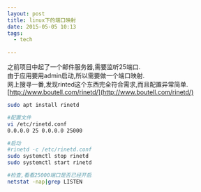 ```yaml
---
layout: post
title: linux下的端口映射
date: 2015-05-05 10:13
tags:
  - tech
  
---
```


之前项目中起了一个邮件服务器,需要监听25端口.  
由于应用要用admin启动,所以需要做一个端口映射.  
网上搜寻一番,发现rinted这个东西完全符合需求,而且配置异常简单.  
[http://www.boutell.com/rinetd/](http://www.boutell.com/rinetd/) 

```sh
sudo apt install rinetd

#配置文件
vi /etc/rinetd.conf 
0.0.0.0 25 0.0.0.0 25000

#启动
#rinetd -c /etc/rinetd.conf
sudo systemctl stop rinetd
sudo systemctl start rinetd

#检查,看看25000端口是否已经开启
netstat -nap|grep LISTEN
```